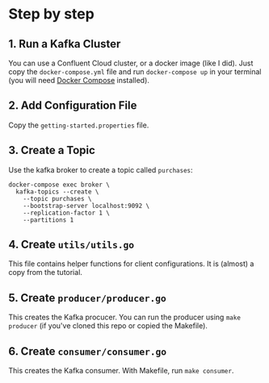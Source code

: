 # Step by step

## 1. Run a Kafka Cluster

You can use a Confluent Cloud cluster, or a docker image (like I did). Just copy the `docker-compose.yml` file and run `docker-compose up` in your terminal (you will need [Docker Compose](https://docs.docker.com/compose/install/) installed).

## 2. Add Configuration File

Copy the `getting-started.properties` file.

## 3. Create a Topic

Use the kafka broker to create a topic called `purchases`:

```shell
docker-compose exec broker \
  kafka-topics --create \
    --topic purchases \
    --bootstrap-server localhost:9092 \
    --replication-factor 1 \
    --partitions 1
```

## 4. Create `utils/utils.go`

This file contains helper functions for client configurations. It is (almost) a copy from the tutorial.

## 5. Create `producer/producer.go`

This creates the Kafka procucer. You can run the producer using `make producer` (if you've cloned this repo or copied the Makefile).

## 6. Create `consumer/consumer.go`

This creates the Kafka consumer. With Makefile, run `make consumer`.
